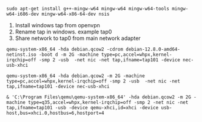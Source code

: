 
```
sudo apt-get install g++-mingw-w64 mingw-w64 mingw-w64-tools mingw-w64-i686-dev mingw-w64-x86-64-dev nsis
```

1. Install windows tap from openvpn
2. Rename tap in windows. example tap0
3. Share network to tap0 from main network adapter


```
qemu-system-x86_64 -hda debian.qcow2 -cdrom debian-12.8.0-amd64-netinst.iso -boot d -m 2G -machine type=pc,accel=whpx,kernel-irqchip=off -smp 2 -usb  -net nic -net tap,ifname=tap101 -device nec-usb-xhci
```

```
qemu-system-x86_64 -hda debian.qcow2 -m 2G -machine type=pc,accel=whpx,kernel-irqchip=off -smp 2 -usb  -net nic -net tap,ifname=tap101 -device nec-usb-xhci
```

```
& 'C:\Program Files\qemu\qemu-system-x86_64' -hda debian.qcow2 -m 2G -machine type=q35,accel=whpx,kernel-irqchip=off -smp 2 -net nic -net tap,ifname=tap101 -usb -device qemu-xhci,id=xhci -device usb-host,bus=xhci.0,hostbus=6,hostport=4
```

